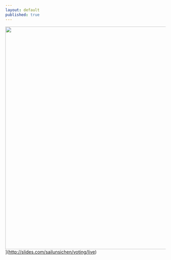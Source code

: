 ```yaml
---
layout: default
published: true
---
```

<img src="{{ site.baseurl }}/images/badge.png" style="width: 700px;"/>](http://slides.com/sailunsichen/voting/live)